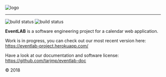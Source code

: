 ![logo](https://raw.githubusercontent.com/tarjmp/eventlab-doc/master/logo/logo-small.png)

---

![build status](https://travis-ci.org/tarjmp/eventlab.svg?branch=master)
![build status](https://codecov.io/gh/tarjmp/eventlab/branch/master/graph/badge.svg)

**EventLAB** is a software engineering project for a calendar web application.

Work is in progress, you can check out our most recent version here:
https://eventlab-project.herokuapp.com/

Have a look at our documentation and software license: https://github.com/tarjmp/eventlab-doc

© 2018